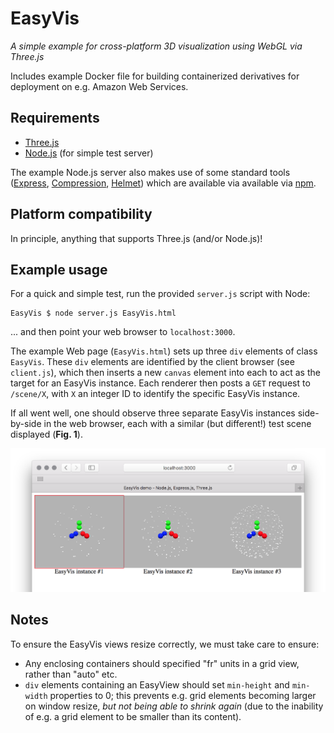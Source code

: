 # EasyVis

_A simple example for cross-platform 3D visualization using WebGL via Three.js_

Includes example Docker file for building containerized derivatives for deployment on e.g. Amazon Web Services.

## Requirements

* [Three.js](https://threejs.org/)
* [Node.js](https://nodejs.org/) (for simple test server)

The example Node.js server also makes use of some standard tools ([Express](https://expressjs.com/), [Compression](https://www.npmjs.com/package/compression), [Helmet](https://github.com/helmetjs/helmet)) which are available via available via [npm](https://www.npmjs.com/).

## Platform compatibility

In principle, anything that supports Three.js (and/or Node.js)!

## Example usage

For a quick and simple test, run the provided `server.js` script with Node:

	EasyVis $ node server.js EasyVis.html

... and then point your web browser to `localhost:3000`.

The example Web page (`EasyVis.html`) sets up three `div` elements of class `EasyVis`. These `div` elements are identified by the client browser (see `client.js`), which then inserts a new `canvas` element into each to act as the target for an EasyVis instance. Each renderer then posts a `GET` request to `/scene/X`, with `X` an integer ID to identify the specific EasyVis instance.

If all went well, one should observe three separate EasyVis instances side-by-side in the web browser, each with a similar (but different!) test scene displayed (**Fig. 1**).

![Example view from test data](example.png)

## Notes

To ensure the EasyVis views resize correctly, we must take care to ensure:

* Any enclosing containers should specified "fr" units in a grid view, rather than "auto" etc.
* `div` elements containing an EasyView should set `min-height` and `min-width` properties to 0; this prevents e.g. grid elements becoming larger on window resize, _but not being able to shrink again_ (due to the inability of e.g. a grid element to be smaller than its content).